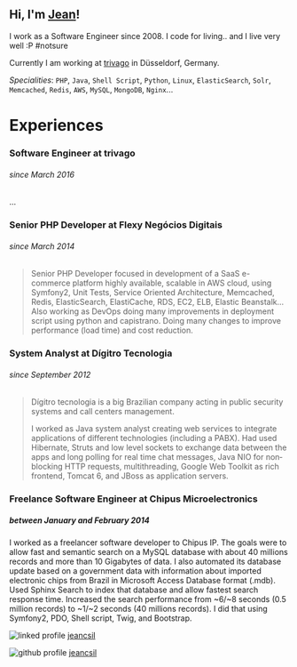## Hi, I'm [Jean](mailto:me@jeancsil.com)!
I work as a Software Engineer since 2008.
I code for living.. and I live very well :P #notsure

Currently I am working at [trivago](https://twitter.com/lifeattrivago?lang=en) in Düsseldorf, Germany.

_Specialities_:
`PHP`, `Java`, `Shell Script`, `Python`, `Linux`, `ElasticSearch`, `Solr`, `Memcached`, `Redis`, `AWS`, `MySQL`, `MongoDB`, `Nginx`...

# Experiences

### Software Engineer at trivago
###### since March 2016
...

### Senior PHP Developer at Flexy Negócios Digitais
###### since March 2014
> Senior PHP Developer focused in development of a SaaS e-commerce platform highly available, scalable in AWS cloud, using Symfony2, Unit Tests, Service Oriented Architecture, Memcached, Redis, ElasticSearch, ElastiCache, RDS, EC2, ELB, Elastic Beanstalk...
> Also working as DevOps doing many improvements in deployment script using python and capistrano. Doing many changes to improve performance (load time) and cost reduction.

### System Analyst at Dígitro Tecnologia
###### since September 2012
> Dígitro tecnologia is a big Brazilian company acting in public security systems and call centers management.
> 
> I worked as Java system analyst creating web services to integrate applications of different technologies (including a PABX).
> Had used Hibernate, Struts and low level sockets to exchange data between the apps and long polling for real time chat messages, Java NIO for non­blocking HTTP requests, multithreading, Google Web Toolkit as rich front­end, Tomcat 6, and JBoss as application servers.

### Freelance Software Engineer at Chipus Microelectronics
##### between January and February 2014
I worked as a freelancer software developer to ​Chipus IP​. The goals were to allow fast and semantic search on a MySQL database with about 40 millions records and more than 10 Gigabytes of data.
I also automated its database update based on a government data with information about imported electronic chips from Brazil in Microsoft Access Database format (.mdb).
Used Sphinx Search to index that database and allow fastest search response time.
Increased the search performance from ~6/~8 seconds (0.5 million records) to ~1/~2 seconds (40 millions records).
I did that using Symfony2, PDO, Shell script, Twig, and Bootstrap.

![linked profile](https://content.linkedin.com/etc/designs/linkedin/katy/global/clientlibs/img/logo.png) [jeancsil](https://www.linkedin.com/in/jeancsil/)

![github profile](https://assets-cdn.github.com/images/icons/emoji/octocat.png) [jeancsil](https://github.com/jeancsil)
